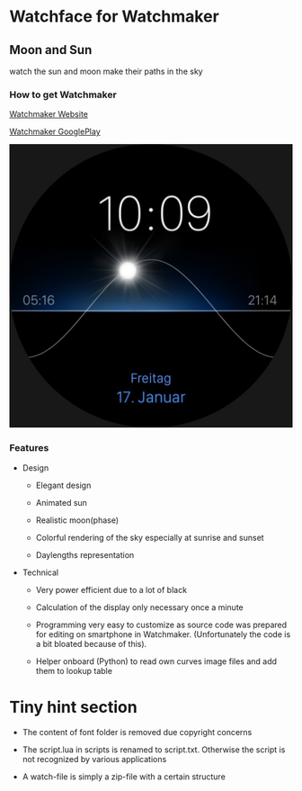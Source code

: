 # Watchface for Watchmaker
## Moon and Sun
watch the sun and moon make their paths in the sky

### How to get Watchmaker
[Watchmaker Website](https://getwatchmaker.com/)

[Watchmaker GooglePlay](https://play.google.com/store/apps/details?id=slide.watchFrenzy.premium&hl=de&gl=US)

![Preview](https://github.com/LarsInteractive/MoonAndSun-Watchmaker/blob/master/preview.jpg)

### Features
* Design

  * Elegant design
  
  * Animated sun
  
  * Realistic moon(phase)
  
  * Colorful rendering of the sky especially at sunrise and sunset
  
  * Daylengths representation
  
* Technical

  * Very power efficient due to a lot of black
  
  * Calculation of the display only necessary once a minute
  
  * Programming very easy to customize as source code was prepared for editing on smartphone in Watchmaker. (Unfortunately the code is a bit bloated because of this).

  * Helper onboard (Python) to read own curves image files and add them to lookup table


# Tiny hint section

* The content of font folder is removed due copyright concerns

* The script.lua in scripts is renamed to script.txt. Otherwise the script is not recognized by various applications

* A watch-file is simply a zip-file with a certain structure
